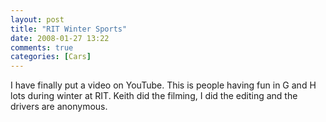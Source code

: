 ```yaml
---
layout: post
title: "RIT Winter Sports"
date: 2008-01-27 13:22
comments: true
categories: [Cars]
---
```

I have finally put a video on YouTube.  This is people having fun in G and H lots during winter at RIT.  Keith did the filming, I did the editing and the drivers are anonymous.
<object width="425" height="350"> <param name="movie" value="http://www.youtube.com/v/9HwZ7DwiISM"> </param> <embed src="http://www.youtube.com/v/9HwZ7DwiISM" type="application/x-shockwave-flash" width="425" height="350"> </embed> </object>
